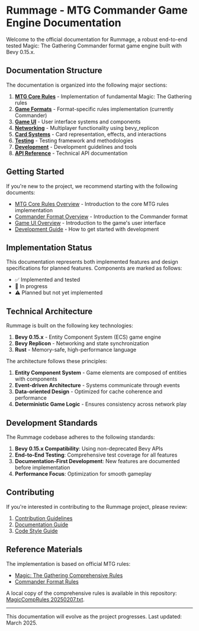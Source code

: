 # Rummage - MTG Commander Game Engine Documentation

Welcome to the official documentation for Rummage, a robust end-to-end tested Magic: The Gathering Commander format game engine built with Bevy 0.15.x.

## Documentation Structure

The documentation is organized into the following major sections:

1. **[MTG Core Rules](mtg_core/index.md)** - Implementation of fundamental Magic: The Gathering rules
2. **[Game Formats](formats/commander/index.md)** - Format-specific rules implementation (currently Commander)
3. **[Game UI](game_gui/index.md)** - User interface systems and components
4. **[Networking](networking/index.md)** - Multiplayer functionality using bevy_replicon
5. **[Card Systems](card_systems/index.md)** - Card representation, effects, and interactions
6. **[Testing](testing/index.md)** - Testing framework and methodologies
7. **[Development](development/index.md)** - Development guidelines and tools
8. **[API Reference](api/index.md)** - Technical API documentation

## Getting Started

If you're new to the project, we recommend starting with the following documents:

- [MTG Core Rules Overview](mtg_core/index.md) - Introduction to the core MTG rules implementation
- [Commander Format Overview](formats/commander/overview/index.md) - Introduction to the Commander format
- [Game UI Overview](game_gui/overview.md) - Introduction to the game's user interface
- [Development Guide](development/getting_started.md) - How to get started with development

## Implementation Status

This documentation represents both implemented features and design specifications for planned features. Components are marked as follows:

- ✅ Implemented and tested
- 🔄 In progress
- ⚠️ Planned but not yet implemented

## Technical Architecture

Rummage is built on the following key technologies:

1. **Bevy 0.15.x** - Entity Component System (ECS) game engine
2. **Bevy Replicon** - Networking and state synchronization
3. **Rust** - Memory-safe, high-performance language

The architecture follows these principles:

1. **Entity Component System** - Game elements are composed of entities with components
2. **Event-driven Architecture** - Systems communicate through events
3. **Data-oriented Design** - Optimized for cache coherence and performance
4. **Deterministic Game Logic** - Ensures consistency across network play

## Development Standards

The Rummage codebase adheres to the following standards:

1. **Bevy 0.15.x Compatibility**: Using non-deprecated Bevy APIs
2. **End-to-End Testing**: Comprehensive test coverage for all features
3. **Documentation-First Development**: New features are documented before implementation
4. **Performance Focus**: Optimization for smooth gameplay

## Contributing

If you're interested in contributing to the Rummage project, please review:

1. [Contribution Guidelines](CONTRIBUTING.md)
2. [Documentation Guide](contributing/documentation.md)
3. [Code Style Guide](development/code_style.md)

## Reference Materials

The implementation is based on official MTG rules:

- [Magic: The Gathering Comprehensive Rules](https://magic.wizards.com/en/rules)
- [Commander Format Rules](https://mtgcommander.net/index.php/rules/)

A local copy of the comprehensive rules is available in this repository: [MagicCompRules 20250207.txt](mtg_rules/MagicCompRules%2020250207.txt).

---

This documentation will evolve as the project progresses. Last updated: March 2025. 